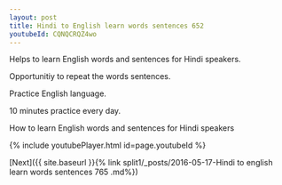 ```yaml
---
layout: post
title: Hindi to English learn words sentences 652 
youtubeId: CQNQCRQZ4wo
---
```

 
 
Helps to learn English words and sentences for Hindi speakers.

Opportunitiy to repeat the words sentences. 

Practice English language. 
 
10 minutes practice every day. 
 
How to learn English words and sentences for Hindi speakers 
 
{% include youtubePlayer.html id=page.youtubeId %}
 
 
[Next]({{ site.baseurl }}{% link  split1/_posts/2016-05-17-Hindi to english learn words sentences 765 .md%})
 
